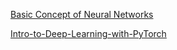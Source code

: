 [Basic Concept of Neural Networks](http://neuralnetworksanddeeplearning.com/chap1.html)

  [Intro-to-Deep-Learning-with-PyTorch](https://github.com/udacity/deep-learning-v2-pytorch/tree/master/intro-to-pytorch)
